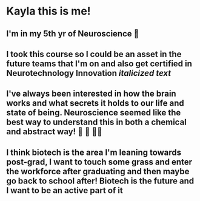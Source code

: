 # Kayla this is me!


## I'm in my 5th yr of Neuroscience :brain: 

## I took this course so I could be an asset in the future teams that I'm on and also get certified in Neurotechnology Innovation *italicized text* 

## I've always been interested in how the brain works and what secrets it holds to our life and state of being. Neuroscience seemed like the best way to understand this in both a chemical and abstract way! :goggles: :dna: :woman_teacher:

## I think biotech is the area I'm leaning towards post-grad, I want to touch some grass and enter the workforce after graduating and then maybe go back to school after! Biotech is the future and I want to be an active part of it 
